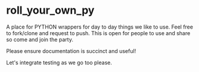 # roll_your_own_py

A place for PYTHON wrappers for day to day things we like to use. Feel free to fork/clone and request to push. This is open for people to use and share so come and join the party.

Please ensure documentation is succinct and useful!

Let's integrate testing as we go too please.

